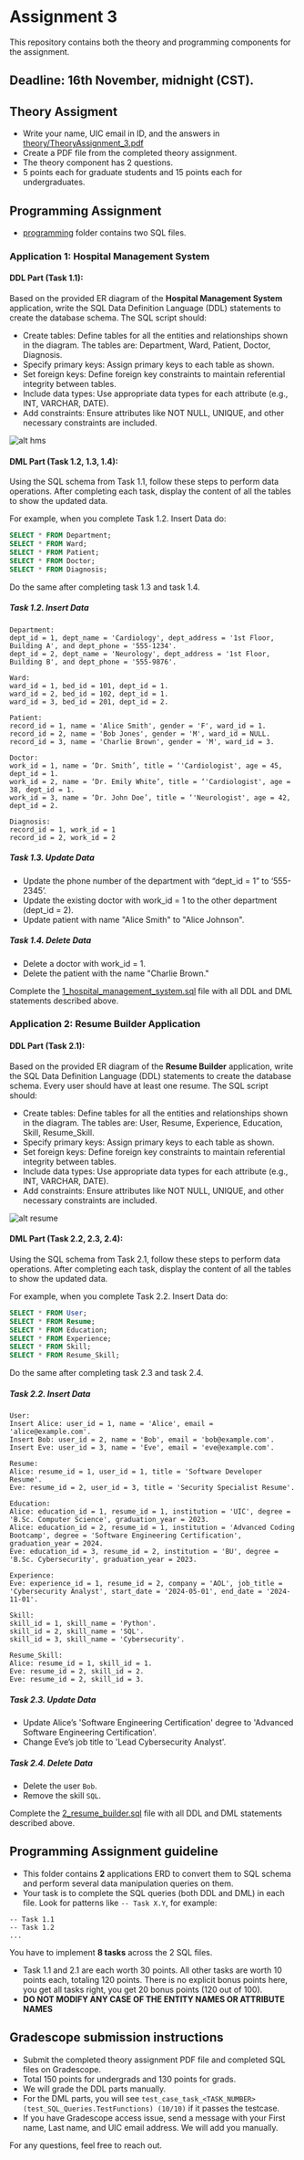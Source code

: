 # Assignment 3
This repository contains both the theory and programming components for the assignment.

## Deadline: 16th November, midnight (CST).

## Theory Assigment
- Write your name, UIC email in ID, and the answers in [theory/TheoryAssignment_3.pdf](theory/TheoryAssignment_3.pdf)
- Create a PDF file from the completed theory assignment.
- The theory component has 2 questions. 
- 5 points each for graduate students and 15 points each for undergraduates.

## Programming Assignment
- [programming](programming) folder contains two SQL files.

### Application 1: Hospital Management System
#### DDL Part (Task 1.1):
Based on the provided ER diagram of the **Hospital Management System** application, write the SQL Data Definition Language (DDL) statements to create the database schema. 
The SQL script should:
- Create tables: Define tables for all the entities and relationships shown in the diagram. The tables are: Department, Ward, Patient, Doctor, Diagnosis. 
- Specify primary keys: Assign primary keys to each table as shown.
- Set foreign keys: Define foreign key constraints to maintain referential integrity between tables.
- Include data types: Use appropriate data types for each attribute (e.g., INT, VARCHAR, DATE).
- Add constraints: Ensure attributes like NOT NULL, UNIQUE, and other necessary constraints are included.

![alt hms](programming/erd/hospital_management_system.png)


#### DML Part (Task 1.2, 1.3, 1.4):
Using the SQL schema from Task 1.1, follow these steps to perform data operations. After completing each task, display the content of all the tables to show the updated data. 

For example, when you complete Task 1.2. Insert Data do:
```sql
SELECT * FROM Department;
SELECT * FROM Ward;
SELECT * FROM Patient;
SELECT * FROM Doctor;
SELECT * FROM Diagnosis;
```

Do the same after completing task 1.3 and task 1.4.

##### Task 1.2. Insert Data
```shell
Department:
dept_id = 1, dept_name = 'Cardiology', dept_address = '1st Floor, Building A', and dept_phone = '555-1234'.
dept_id = 2, dept_name = 'Neurology', dept_address = '1st Floor, Building B', and dept_phone = '555-9876'.

Ward:
ward_id = 1, bed_id = 101, dept_id = 1.
ward_id = 2, bed_id = 102, dept_id = 1.
ward_id = 3, bed_id = 201, dept_id = 2.

Patient:
record_id = 1, name = 'Alice Smith', gender = 'F', ward_id = 1.
record_id = 2, name = 'Bob Jones', gender = 'M', ward_id = NULL.
record_id = 3, name = 'Charlie Brown', gender = 'M', ward_id = 3.

Doctor:
work_id = 1, name = ‘Dr. Smith’, title = ‘'Cardiologist', age = 45, dept_id = 1.
work_id = 2, name = ‘Dr. Emily White’, title = ‘'Cardiologist', age = 38, dept_id = 1.
work_id = 3, name = ‘Dr. John Doe’, title = ‘'Neurologist', age = 42, dept_id = 2.

Diagnosis:
record_id = 1, work_id = 1
record_id = 2, work_id = 2
```

##### Task 1.3. Update Data

- Update the phone number of the department with “dept_id = 1” to ‘555-2345’.
- Update the existing doctor with work_id = 1 to the other department (dept_id = 2).
- Update patient with name "Alice Smith" to "Alice Johnson".

##### Task 1.4. Delete Data
- Delete a doctor with work_id = 1.
- Delete the patient with the name "Charlie Brown."

Complete the [1_hospital_management_system.sql](programming/1_hospital_management_system.sql) file with all DDL and DML statements described above.


### Application 2: Resume Builder Application
#### DDL Part (Task 2.1):
Based on the provided ER diagram of the **Resume Builder** application, write the SQL Data Definition Language (DDL) statements to create the database schema. Every user should have at least one resume.
The SQL script should:
- Create tables: Define tables for all the entities and relationships shown in the diagram. The tables are: User, Resume, Experience, Education, Skill, Resume_Skill. 
- Specify primary keys: Assign primary keys to each table as shown.
- Set foreign keys: Define foreign key constraints to maintain referential integrity between tables.
- Include data types: Use appropriate data types for each attribute (e.g., INT, VARCHAR, DATE).
- Add constraints: Ensure attributes like NOT NULL, UNIQUE, and other necessary constraints are included.

![alt resume](programming/erd/resume_builder.png)

#### DML Part (Task 2.2, 2.3, 2.4):
Using the SQL schema from Task 2.1, follow these steps to perform data operations. After completing each task, display the content of all the tables to show the updated data. 

For example, when you complete Task 2.2. Insert Data do:
```sql
SELECT * FROM User;
SELECT * FROM Resume;
SELECT * FROM Education;
SELECT * FROM Experience;
SELECT * FROM Skill;
SELECT * FROM Resume_Skill;
```

Do the same after completing task 2.3 and task 2.4.

##### Task 2.2. Insert Data
```shell
User:
Insert Alice: user_id = 1, name = 'Alice', email = 'alice@example.com'.
Insert Bob: user_id = 2, name = 'Bob', email = 'bob@example.com'.
Insert Eve: user_id = 3, name = 'Eve', email = 'eve@example.com'.

Resume:
Alice: resume_id = 1, user_id = 1, title = 'Software Developer Resume'.
Eve: resume_id = 2, user_id = 3, title = 'Security Specialist Resume'.

Education:
Alice: education_id = 1, resume_id = 1, institution = 'UIC', degree = 'B.Sc. Computer Science', graduation_year = 2023.
Alice: education_id = 2, resume_id = 1, institution = 'Advanced Coding Bootcamp', degree = 'Software Engineering Certification', graduation_year = 2024.
Eve: education_id = 3, resume_id = 2, institution = 'BU', degree = 'B.Sc. Cybersecurity', graduation_year = 2023.

Experience:
Eve: experience_id = 1, resume_id = 2, company = 'AOL', job_title = 'Cybersecurity Analyst', start_date = '2024-05-01', end_date = '2024-11-01'.

Skill:
skill_id = 1, skill_name = 'Python'.
skill_id = 2, skill_name = 'SQL'.
skill_id = 3, skill_name = 'Cybersecurity'.

Resume_Skill:
Alice: resume_id = 1, skill_id = 1.
Eve: resume_id = 2, skill_id = 2.
Eve: resume_id = 2, skill_id = 3.
```

##### Task 2.3. Update Data

- Update Alice’s 'Software Engineering Certification' degree to 'Advanced Software Engineering Certification'.
- Change Eve’s job title to 'Lead Cybersecurity Analyst'.

##### Task 2.4. Delete Data
- Delete the user `Bob`.
- Remove the skill `SQL`.

Complete the [2_resume_builder.sql](programming/2_resume_builder.sql) file with all DDL and DML statements described above.

## Programming Assignment guideline
- This folder contains **2** applications ERD to convert them to SQL schema and perform several data manipulation queries on them.
- Your task is to complete the SQL queries (both DDL and DML) in each file. Look for patterns like `-- Task X.Y`, for example:
```shell
-- Task 1.1
-- Task 1.2
...
```
You have to implement **8 tasks** across the 2 SQL files.
- Task 1.1 and 2.1 are each worth 30 points. All other tasks are worth 10 points each, totaling 120 points. There is no explicit bonus points here, you get all tasks right, you get 20 bonus points (120 out of 100).
- **DO NOT MODIFY ANY CASE OF THE ENTITY NAMES OR ATTRIBUTE NAMES**

## Gradescope submission instructions
- Submit the completed theory assignment PDF file and completed SQL files on Gradescope.
- Total 150 points for undergrads and 130 points for grads.
- We will grade the DDL parts manually.
- For the DML parts, you will see `test_case_task_<TASK_NUMBER> (test_SQL_Queries.TestFunctions) (10/10)` if it passes the testcase.
- If you have Gradescope access issue, send a message with your First name, Last name, and UIC email address. We will add you manually.

For any questions, feel free to reach out.
